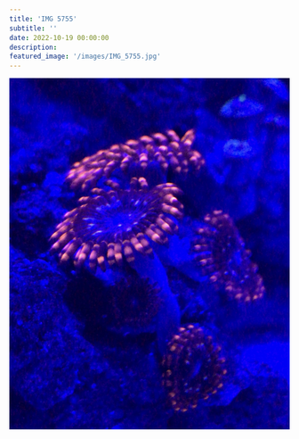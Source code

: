 ```yaml
---
title: 'IMG 5755'
subtitle: ''
date: 2022-10-19 00:00:00
description: 
featured_image: '/images/IMG_5755.jpg'
---
```


![](/images/IMG_5755.jpg)
